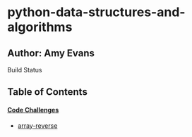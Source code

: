 # python-data-structures-and-algorithms

## Author: Amy Evans
Build Status

## Table of Contents

#### [Code Challenges](https://github.com/AmyE29/python-data-structures-and-algorithms/tree/master/challenges)
   * [array-reverse](https://github.com/AmyE29/python-data-structures-and-algorithms/tree/master/challenges/array_reverse)
